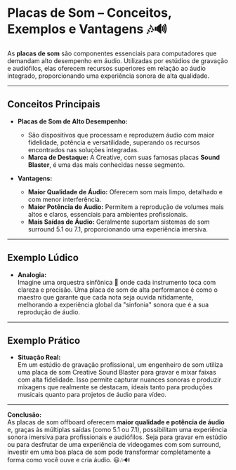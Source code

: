 # Placas de Som – Conceitos, Exemplos e Vantagens 🎶🔊

As **placas de som** são componentes essenciais para computadores que demandam alto desempenho em áudio. Utilizadas por estúdios de gravação e audiófilos, elas oferecem recursos superiores em relação ao áudio integrado, proporcionando uma experiência sonora de alta qualidade.

---

## Conceitos Principais

- **Placas de Som de Alto Desempenho:**  
  - São dispositivos que processam e reproduzem áudio com maior fidelidade, potência e versatilidade, superando os recursos encontrados nas soluções integradas.  
  - **Marca de Destaque:** A Creative, com suas famosas placas **Sound Blaster**, é uma das mais conhecidas nesse segmento.

- **Vantagens:**  
  - **Maior Qualidade de Áudio:** Oferecem som mais limpo, detalhado e com menor interferência.  
  - **Maior Potência de Áudio:** Permitem a reprodução de volumes mais altos e claros, essenciais para ambientes profissionais.  
  - **Mais Saídas de Áudio:** Geralmente suportam sistemas de som surround 5.1 ou 7.1, proporcionando uma experiência imersiva.

---

## Exemplo Lúdico

- **Analogia:**  
  Imagine uma orquestra sinfônica 🎻 onde cada instrumento toca com clareza e precisão. Uma placa de som de alta performance é como o maestro que garante que cada nota seja ouvida nitidamente, melhorando a experiência global da "sinfonia" sonora que é a sua reprodução de áudio.

---

## Exemplo Prático

- **Situação Real:**  
  Em um estúdio de gravação profissional, um engenheiro de som utiliza uma placa de som Creative Sound Blaster para gravar e mixar faixas com alta fidelidade. Isso permite capturar nuances sonoras e produzir mixagens que realmente se destacam, ideais tanto para produções musicais quanto para projetos de áudio para vídeo.

---

**Conclusão:**  
As placas de som offboard oferecem **maior qualidade e potência de áudio** e, graças às múltiplas saídas (como 5.1 ou 7.1), possibilitam uma experiência sonora imersiva para profissionais e audiófilos. Seja para gravar em estúdio ou para desfrutar de uma experiência de videogames com som surround, investir em uma boa placa de som pode transformar completamente a forma como você ouve e cria áudio. 😃🎶🔊